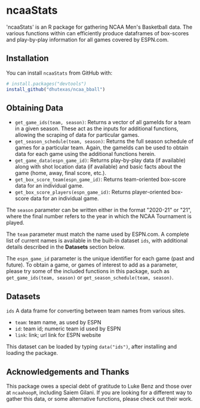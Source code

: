 # ncaaStats
'ncaaStats' is an R package for gathering NCAA Men's Basketball data. The various functions within can efficiently produce dataframes of box-scores and play-by-play information for all games covered by ESPN.com. 

## Installation
You can install `ncaaStats` from GitHub with:

``` r
# install.packages("devtools")
install_github("dhutexas/ncaa_bball")
```

## Obtaining Data
* ```get_game_ids(team, season)```:  Returns a vector of all gameIds for a team in a given season. These act as the inputs for additional functions, allowing the scraping of data for particular games.
* ```get_season_schedule(team, season)```:  Returns the full season schedule of games for a particular team. Again, the gameIds can be used to obtain data for each game using the additional functions herein.
* ```get_game_data(espn_game_id)```:  Returns play-by-play data (if available) along with shot location data (if available) and basic facts about the game (home, away, final score, etc.).
* ```get_box_score_team(espn_game_id)```:  Returns team-oriented box-score data for an individual game.
* ```get_box_score_players(espn_game_id)```:  Returns player-oriented box-score data for an individual game.

The `season` parameter can be written either in the format "2020-21" or "21", where the final number refers to the year in which the NCAA Tournament is played.

The `team` parameter must match the name used by ESPN.com. A complete list of current names is available in the built-in dataset `ids`, with additional details described in the __Datasets__ section below.

The `espn_game_id` parameter is the unique identifier for each game (past and future). To obtain a game, or games of interest to add as a parameter, please try some of the included functions in this package, such as ```get_game_ids(team, season)``` or ```get_season_schedule(team, season)```.


## Datasets

```ids``` A data frame for converting between team names from various sites.
 
 * ```team```: team name, as used by ESPN
 * ```id```: team id; numeric team id used by ESPN
 * ```link```: link; url link for ESPN website

This dataset can be loaded by typing ```data("ids")```, after installing and loading the package.

## Acknowledgements and Thanks

This package owes a special debt of gratitude to Luke Benz and those over at `ncaahoopR`, including Saiem Gilani. If you are looking for a different way to gather this data, or some alternative functions, please check out their work.
